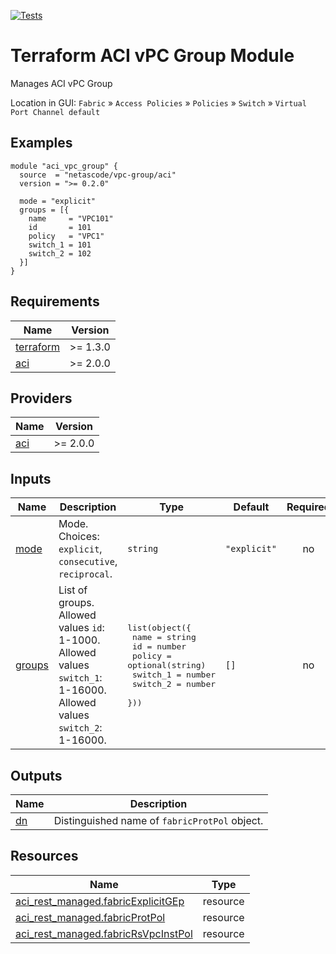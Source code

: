 <!-- BEGIN_TF_DOCS -->
[![Tests](https://github.com/netascode/terraform-aci-vpc-group/actions/workflows/test.yml/badge.svg)](https://github.com/netascode/terraform-aci-vpc-group/actions/workflows/test.yml)

# Terraform ACI vPC Group Module

Manages ACI vPC Group

Location in GUI:
`Fabric` » `Access Policies` » `Policies` » `Switch` » `Virtual Port Channel default`

## Examples

```hcl
module "aci_vpc_group" {
  source  = "netascode/vpc-group/aci"
  version = ">= 0.2.0"

  mode = "explicit"
  groups = [{
    name     = "VPC101"
    id       = 101
    policy   = "VPC1"
    switch_1 = 101
    switch_2 = 102
  }]
}
```

## Requirements

| Name | Version |
|------|---------|
| <a name="requirement_terraform"></a> [terraform](#requirement\_terraform) | >= 1.3.0 |
| <a name="requirement_aci"></a> [aci](#requirement\_aci) | >= 2.0.0 |

## Providers

| Name | Version |
|------|---------|
| <a name="provider_aci"></a> [aci](#provider\_aci) | >= 2.0.0 |

## Inputs

| Name | Description | Type | Default | Required |
|------|-------------|------|---------|:--------:|
| <a name="input_mode"></a> [mode](#input\_mode) | Mode. Choices: `explicit`, `consecutive`, `reciprocal`. | `string` | `"explicit"` | no |
| <a name="input_groups"></a> [groups](#input\_groups) | List of groups. Allowed values `id`: 1-1000. Allowed values `switch_1`: 1-16000. Allowed values `switch_2`: 1-16000. | <pre>list(object({<br>    name     = string<br>    id       = number<br>    policy   = optional(string)<br>    switch_1 = number<br>    switch_2 = number<br>  }))</pre> | `[]` | no |

## Outputs

| Name | Description |
|------|-------------|
| <a name="output_dn"></a> [dn](#output\_dn) | Distinguished name of `fabricProtPol` object. |

## Resources

| Name | Type |
|------|------|
| [aci_rest_managed.fabricExplicitGEp](https://registry.terraform.io/providers/CiscoDevNet/aci/latest/docs/resources/rest_managed) | resource |
| [aci_rest_managed.fabricProtPol](https://registry.terraform.io/providers/CiscoDevNet/aci/latest/docs/resources/rest_managed) | resource |
| [aci_rest_managed.fabricRsVpcInstPol](https://registry.terraform.io/providers/CiscoDevNet/aci/latest/docs/resources/rest_managed) | resource |
<!-- END_TF_DOCS -->